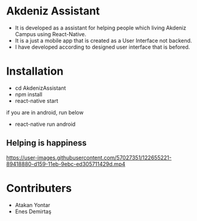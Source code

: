 # Akdeniz Assistant
* It is developed as a assistant for helping people which living Akdeniz Campus using React-Native.
* It is a just a mobile app that is created as a User Interface not backend.
* I have developed according to designed user interface that is befored.

# Installation

* cd AkdenizAssistant
* npm install
* react-native start

if you are in android, run below
* react-native run android

## Helping is happiness

https://user-images.githubusercontent.com/57027351/122655221-89418880-d159-11eb-9ebc-ed305711429d.mp4

# Contributers
* Atakan Yontar
* Enes Demirtaş
